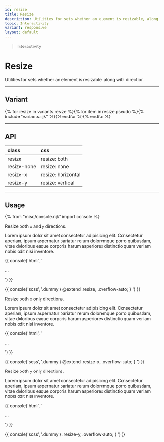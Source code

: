 ```yaml
---
id: resize
title: Resize
description: Utilities for sets whether an element is resizable, along with direction.
topic: Interactivity
variant: responsive
layout: default
---
```


> Interactivity

# Resize

Utilities for sets whether an element is resizable, along with direction.

---

## Variant

<div class="flex flex-gap-2 flex-wrap justify-start items-center">{% for resize in variants.resize %}{% for item in resize.pseudo %}{% include "variants.njk" %}{% endfor %}{% endfor %}</div>

---

## API

| <span class="padding-x-3 padding-y-1 text-white bg-shade-granite-5 font-semibold curve-border-md">class</span> | <span class="padding-x-3 padding-y-1 text-white bg-shade-granite-5 font-semibold curve-border-md">css</span> |
|:--|:--|
| resize | resize: both |
| resize-none | resize: none |
| resize-x | resize: horizontal |
| resize-y | resize: vertical |

---

## Usage

{% from "misc/console.njk" import console %}

Resize both `x` and `y` directions.

<div class="padding-x-4 margin-y-4 margin-x-auto width-56">
  <div class="height-32 width-64 border border-tint-granie-5 padding-4 resize overflow-auto curve-border">
    Lorem ipsum dolor sit amet consectetur adipisicing elit. Consectetur aperiam, ipsum aspernatur pariatur rerum doloremque porro quibusdam, vitae doloribus eaque corporis harum asperiores distinctio quam veniam nobis odit nisi inventore.
  </div>
</div>

{{ console('html',
'<div class="resize ... overflow-auto">
    ...
  </div>
') }}

{{ console('scss',
'.dummy {
    @extend
      .resize,
      .overflow-auto;
}
') }}

Resize both `x` only directions.

<div class="padding-x-4 margin-y-4 margin-x-auto width-56">
  <div class="height-32 width-64 border border-tint-granite-5 padding-4 resize-x overflow-auto curve-border">
    Lorem ipsum dolor sit amet consectetur adipisicing elit. Consectetur aperiam, ipsum aspernatur pariatur rerum doloremque porro quibusdam, vitae doloribus eaque corporis harum asperiores distinctio quam veniam nobis odit nisi inventore.
  </div>
</div>

{{ console('html',
'<div class="resize-x ... overflow-auto">
    ...
  </div>
') }}

{{ console('scss',
'.dummy {
    @extend
      .resize-x,
      .overflow-auto;
}
') }}

Resize both `y` only directions.

<div class="padding-x-4 margin-y-4 margin-x-auto width-56">
  <div class="height-32 width-64 border border-tint-granite-5 padding-4 resize-y overflow-auto curve-border">
    Lorem ipsum dolor sit amet consectetur adipisicing elit. Consectetur aperiam, ipsum aspernatur pariatur rerum doloremque porro quibusdam, vitae doloribus eaque corporis harum asperiores distinctio quam veniam nobis odit nisi inventore.
  </div>
</div>

{{ console('html',
'<div class="resize-y ... overflow-auto">
    ...
  </div>
') }}

{{ console('scss',
'.dummy {
    .resize-y,
    .overflow-auto;
}
') }}
